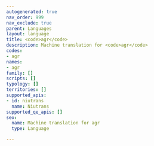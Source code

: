 ```yaml
---
autogenerated: true
nav_order: 999
nav_exclude: true
parent: Languages
layout: language
title: <code>agr</code>
description: Machine translation for <code>agr</code>
codes:
- agr
names:
- agr
family: []
scripts: []
typology: []
territories: []
supported_apis:
- id: niutrans
  name: Niutrans
supported_qe_apis: []
seo:
  name: Machine translation for agr
  type: Language

---
```


